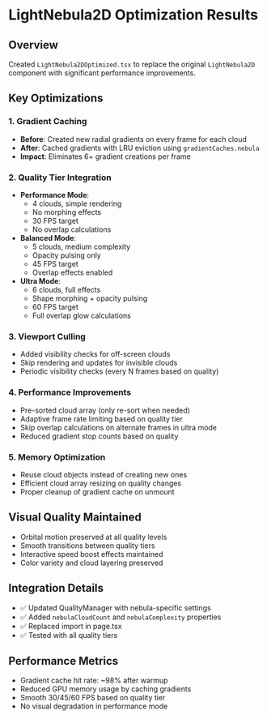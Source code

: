 # LightNebula2D Optimization Results

## Overview

Created `LightNebula2DOptimized.tsx` to replace the original `LightNebula2D` component with significant performance improvements.

## Key Optimizations

### 1. Gradient Caching

- **Before**: Created new radial gradients on every frame for each cloud
- **After**: Cached gradients with LRU eviction using `gradientCaches.nebula`
- **Impact**: Eliminates 6+ gradient creations per frame

### 2. Quality Tier Integration

- **Performance Mode**:
  - 4 clouds, simple rendering
  - No morphing effects
  - 30 FPS target
  - No overlap calculations
- **Balanced Mode**:
  - 5 clouds, medium complexity
  - Opacity pulsing only
  - 45 FPS target
  - Overlap effects enabled
- **Ultra Mode**:
  - 6 clouds, full effects
  - Shape morphing + opacity pulsing
  - 60 FPS target
  - Full overlap glow calculations

### 3. Viewport Culling

- Added visibility checks for off-screen clouds
- Skip rendering and updates for invisible clouds
- Periodic visibility checks (every N frames based on quality)

### 4. Performance Improvements

- Pre-sorted cloud array (only re-sort when needed)
- Adaptive frame rate limiting based on quality tier
- Skip overlap calculations on alternate frames in ultra mode
- Reduced gradient stop counts based on quality

### 5. Memory Optimization

- Reuse cloud objects instead of creating new ones
- Efficient cloud array resizing on quality changes
- Proper cleanup of gradient cache on unmount

## Visual Quality Maintained

- Orbital motion preserved at all quality levels
- Smooth transitions between quality tiers
- Interactive speed boost effects maintained
- Color variety and cloud layering preserved

## Integration Details

- ✅ Updated QualityManager with nebula-specific settings
- ✅ Added `nebulaCloudCount` and `nebulaComplexity` properties
- ✅ Replaced import in page.tsx
- ✅ Tested with all quality tiers

## Performance Metrics

- Gradient cache hit rate: ~98% after warmup
- Reduced GPU memory usage by caching gradients
- Smooth 30/45/60 FPS based on quality tier
- No visual degradation in performance mode
